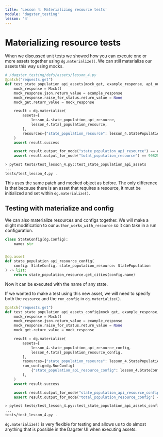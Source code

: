 ```yaml
---
title: 'Lesson 4: Materializing resource tests'
module: 'dagster_testing'
lesson: '4'
---
```


# Materializing resource tests

When we discussed unit tests we showed how you can execute one or more assets together using `dg.materialize()`. We can still materialize our assets this way using mocks.

```python
# /dagster_testing/defs/assets/lesson_4.py
@patch("requests.get")
def test_state_population_api_assets(mock_get, example_response, api_output):
    mock_response = Mock()
    mock_response.json.return_value = example_response
    mock_response.raise_for_status.return_value = None
    mock_get.return_value = mock_response

    result = dg.materialize(
        assets=[
            lesson_4.state_population_api_resource,
            lesson_4.total_population_resource,
        ],
        resources={"state_population_resource": lesson_4.StatePopulation()},
    )
    assert result.success

    assert result.output_for_node("state_population_api_resource") == api_output
    assert result.output_for_node("total_population_resource") == 9082539

```

```bash
> pytest tests/test_lesson_4.py::test_state_population_api_assets
...
tests/test_lesson_4.py .                                                          [100%]
```

This uses the same patch and mocked object as before. The only difference is that because there is an asset that requires a resource, it must be initialized and set within `dg.materialize()`.

## Testing with materialize and config

We can also materialize resources and configs together. We will make a slight modification to our `author_works_with_resource` so it can take in a run configuration.

```python
class StateConfig(dg.Config):
    name: str


@dg.asset
def state_population_api_resource_config(
    config: StateConfig, state_population_resource: StatePopulation
) -> list:
    return state_population_resource.get_cities(config.name)
```

Now it can be executed with the name of any state.

If we wanted to make a test using this new asset, we will need to specify both the `resource` and the `run_config` in `dg.materialize()`.

```python
@patch("requests.get")
def test_state_population_api_assets_config(mock_get, example_response, api_output):
    mock_response = Mock()
    mock_response.json.return_value = example_response
    mock_response.raise_for_status.return_value = None
    mock_get.return_value = mock_response

    result = dg.materialize(
        assets=[
            lesson_4.state_population_api_resource_config,
            lesson_4.total_population_resource_config,
        ],
        resources={"state_population_resource": lesson_4.StatePopulation()},
        run_config=dg.RunConfig(
            {"state_population_api_resource_config": lesson_4.StateConfig(name="ny")}
        ),
    )
    assert result.success

    assert result.output_for_node("state_population_api_resource_config") == api_output
    assert result.output_for_node("total_population_resource_config") == 9082539
```

```bash
> pytest tests/test_lesson_4.py::test_state_population_api_assets_config
...
tests/test_lesson_4.py .                                                          [100%]
```

`dg.materialize()` is very flexible for testing and allows us to do almost anything that is possible in the Dagster UI when executing assets.